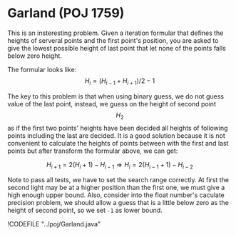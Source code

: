 # Garland (POJ 1759)

This is an insteresting problem. Given a iteration formular that defines the heights of
serveral points and the first point's position, you are asked to give the lowest possible height
of last point that let none of the points falls below zero height.

The formular looks like:
$$
H_i = (H_{i - 1} + H_{i + 1}) / 2 - 1
$$

The key to this problem is that when using binary guess, we do not guess value of the last point,
instead, we guess on the height of second point $$H_2$$ as if the first two points' heights have been decided
all heights of following points including the last are decided. It is a good solution because it is not
convenient to calculate the heights of points between with the first and last points but after transform the
formular above, we can get:

$$
H_{i + 1} = 2(H_i + 1) - H_{i - 1} \Rightarrow H_i = 2(H_{i - 1} + 1) - H_{i - 2}
$$

Note to pass all tests, we have to set the search range correctly. At first the second light may be at a higher
position than the first one, we must give a high enough upper bound. Also, consider into the float number's caculate
precision problem, we should allow a guess that is a little below zero as the height of second point, so we set `-1`
as lower bound.

!CODEFILE "../poj/Garland.java"
